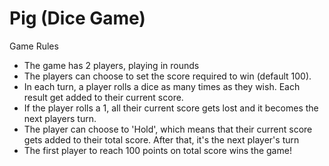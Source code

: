 # Pig (Dice Game)

Game Rules
- The game has 2 players, playing in rounds
- The players can choose to set the score required to win (default 100).
- In each turn, a player rolls a dice as many times as they wish. Each result get added to their current score.
- If the player rolls a 1, all their current score gets lost and it becomes the next players turn.
- The player can choose to 'Hold', which means that their current score gets added to their total score. After that, it's the next player's turn
- The first player to reach 100 points on total score wins the game!
